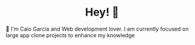 <h1 align="center">Hey! 🤗</h1>

<p align="left">🚀 I'm Caio Garcia and Web development lover. I am currently focused on large app clone projects to enhance my knowledge</p>
